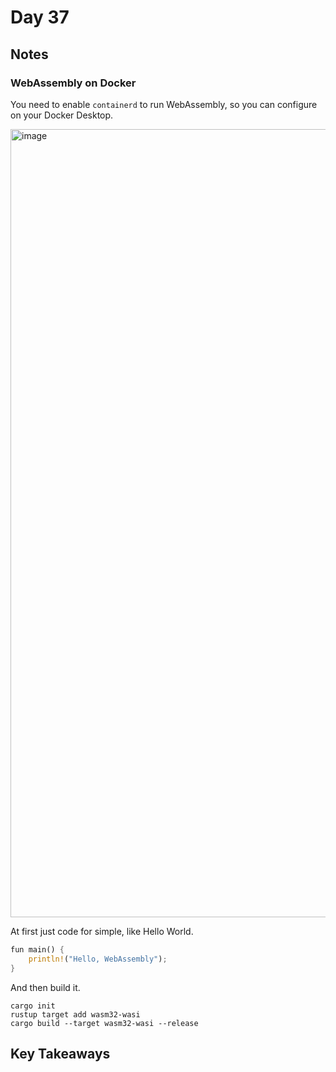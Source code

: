 # Day 37

## Notes

### WebAssembly on Docker

You need to enable `containerd` to run WebAssembly, so you can configure on your Docker Desktop.

<img width="1261" alt="image" src="https://github.com/shinyay/100DaysOfLearnRustInOneMonthOfLunches/assets/3072734/c3212e9b-45ba-4c7d-9ec5-36654aee6555">

At first just code for simple, like Hello World.

```rust
fun main() {
    println!("Hello, WebAssembly");
}
```

And then build it.

```shell
cargo init
rustup target add wasm32-wasi
cargo build --target wasm32-wasi --release
```

## Key Takeaways
